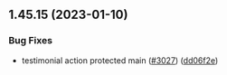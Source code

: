 ## 1.45.15 (2023-01-10)


### Bug Fixes

* testimonial action protected main ([#3027](https://github.com/EddieHubCommunity/LinkFree/issues/3027)) ([dd06f2e](https://github.com/EddieHubCommunity/LinkFree/commit/dd06f2e699a47c035861237630a4d8465a02152a))



